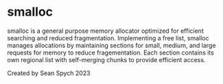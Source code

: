 # smalloc

smalloc is a general purpose memory allocator optimized for efficient searching and
reduced fragmentation. Implementing a free list, smalloc manages allocations by
maintaining sections for small, medium, and large requests for memory to reduce
fragementation. Each section contains its own regional list with self-merging
chunks to provide efficient access.

Created by Sean Spych
2023